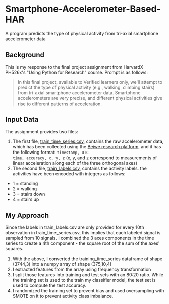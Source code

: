 # Smartphone-Accelerometer-Based-HAR
A program predicts the type of physical activity from tri-axial smartphone accelerometer data

## Background
This is my response to the final project assignment from HarvardX PH526x's "Using Python for Research" course. Prompt is as follows:
> In this final project, available to Verified learners only, we'll attempt to predict the type of physical activity (e.g., walking, climbing stairs) from tri-axial smartphone accelerometer data. Smartphone accelerometers are very precise, and different physical activities give rise to different patterns of acceleration.

## Input Data
The assignment provides two files:
1. The first file, [train_time_series.csv](https://courses.edx.org/assets/courseware/v1/b98039c3648763aae4f153a6ed32f38b/asset-v1:HarvardX+PH526x+2T2021+type@asset+block/train_time_series.csv), contains the raw accelerometer data, which has been collected using the [Beiwe research platform](https://github.com/onnela-lab/beiwe-backend), and it has the following format:
  <code>timestamp, UTC time, accuracy, x, y, z</code>
  (x, y, and z correspond to measurements of linear acceleration along each of the three orthogonal axes)
2. The second file, [train_labels.csv](https://courses.edx.org/assets/courseware/v1/d64e74647423e525bbeb13f2884e9cfa/asset-v1:HarvardX+PH526x+2T2021+type@asset+block/train_labels.csv), contains the activity labels. the activities have been encoded with integers as follows:
  - 1 = standing
  - 2 = walking
  - 3 = stairs down
  - 4 = stairs up
## My Approach
Since the labels in train_labels.csv are only provided for every 10th observation in train_time_series.csv, this implies that each labeled signal is sampled from 10 signals. I combined the 3 axes components in the time series to create a 4th component - the square root of the sum of the axes' squares. 
1. With the above, I converted the training_time_series dataframe of shape (3744,3) into a numpy array of shape (375,10,4)
2. I extracted features from the array using frequency transformation
3. I split those features into training and test sets with an 80:20 ratio. While the training set is used to the train my classifier model, the test set is used to compute the test accuracy. 
4. I randomized the training set to prevent bias and used oversampling with SMOTE on it to prevent activity class imbalance.
